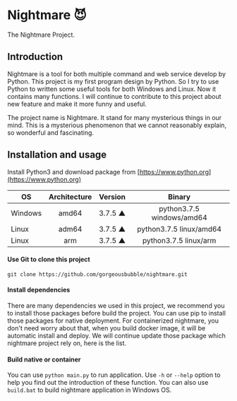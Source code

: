 # Nightmare 😈
The Nightmare Project.

## Introduction
Nightmare is a tool for both multiple command and web service develop by Python. This project is my first program design by Python. So I try to use Python to written some useful tools for both Windows and Linux. Now it contains many functions. I will continue to contribute to this project about new feature and make it more funny and useful.

The project name is Nightmare. It stand for many mysterious things in our mind. This is a mysterious phenomenon that we cannot reasonably explain, so wonderful and fascinating.

## Installation and usage
Install Python3 and download package from [https://www.python.org](https://www.python.org)

  | OS            | Architecture  | Version | Binary                     |
  | ------------- |:-------------:|:-------:| :------------------------: |
  | Windows       | amd64         | 3.7.5 ▲ | python3.7.5 windows/amd64  |
  | Linux         | adm64         | 3.7.5 ▲ | python3.7.5 linux/amd64    |
  | Linux         | arm           | 3.7.5 ▲ | python3.7.5 linux/arm      |
  
#### Use Git to clone this project
  `git clone https://github.com/gorgeousbubble/nightmare.git`
  
#### Install dependencies
  There are many dependencies we used in this project, we recommend you to install those packages before build the project. You can use pip to install those packages for native deployment. For containerized nightmare, you don't need worry about that, when you build docker image, it will be automatic install and deploy. We will continue update those package which nightmare project rely on, here is the list.
  
#### Build native or container
  You can use `python main.py` to run application. Use `-h` or `--help` option to help you find out the introduction of these function. You can also use `build.bat` to build nightmare application in Windows OS.